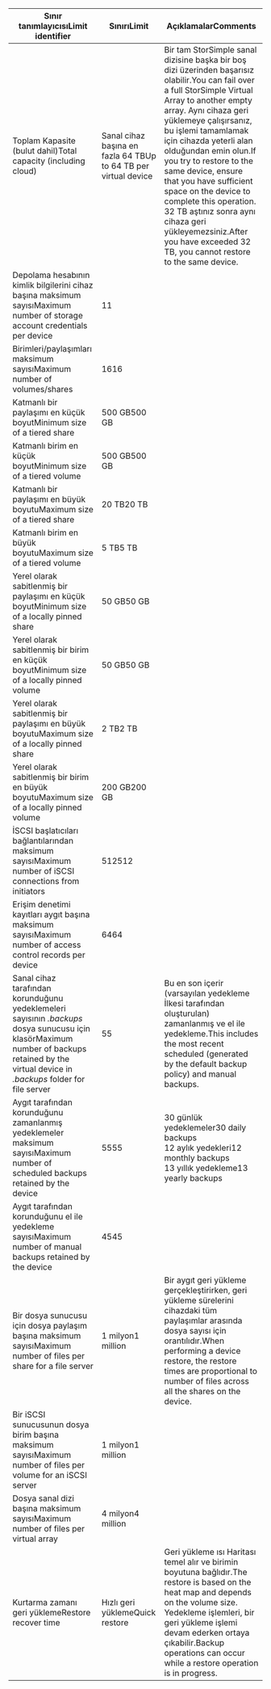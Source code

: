 

| <span data-ttu-id="37355-101">**Sınır tanımlayıcısı**</span><span class="sxs-lookup"><span data-stu-id="37355-101">**Limit identifier**</span></span> | <span data-ttu-id="37355-102">**Sınırı**</span><span class="sxs-lookup"><span data-stu-id="37355-102">**Limit**</span></span> | <span data-ttu-id="37355-103">**Açıklamalar**</span><span class="sxs-lookup"><span data-stu-id="37355-103">**Comments**</span></span> |
| --- | --- | --- |
| <span data-ttu-id="37355-104">Toplam Kapasite (bulut dahil)</span><span class="sxs-lookup"><span data-stu-id="37355-104">Total capacity (including cloud)</span></span> |<span data-ttu-id="37355-105">Sanal cihaz başına en fazla 64 TB</span><span class="sxs-lookup"><span data-stu-id="37355-105">Up to 64 TB per virtual device</span></span> |<span data-ttu-id="37355-106">Bir tam StorSimple sanal dizisine başka bir boş dizi üzerinden başarısız olabilir.</span><span class="sxs-lookup"><span data-stu-id="37355-106">You can fail over a full StorSimple Virtual Array to another empty array.</span></span> <span data-ttu-id="37355-107">Aynı cihaza geri yüklemeye çalışırsanız, bu işlemi tamamlamak için cihazda yeterli alan olduğundan emin olun.</span><span class="sxs-lookup"><span data-stu-id="37355-107">If you try to restore to the same device, ensure that you have sufficient space on the device to complete this operation.</span></span> <span data-ttu-id="37355-108">32 TB aştınız sonra aynı cihaza geri yükleyemezsiniz.</span><span class="sxs-lookup"><span data-stu-id="37355-108">After you have exceeded 32 TB, you cannot restore to the same device.</span></span> |
| <span data-ttu-id="37355-109">Depolama hesabının kimlik bilgilerini cihaz başına maksimum sayısı</span><span class="sxs-lookup"><span data-stu-id="37355-109">Maximum number of storage account credentials per device</span></span> |<span data-ttu-id="37355-110">1</span><span class="sxs-lookup"><span data-stu-id="37355-110">1</span></span> | |
| <span data-ttu-id="37355-111">Birimleri/paylaşımları maksimum sayısı</span><span class="sxs-lookup"><span data-stu-id="37355-111">Maximum number of volumes/shares</span></span> |<span data-ttu-id="37355-112">16</span><span class="sxs-lookup"><span data-stu-id="37355-112">16</span></span> | |
| <span data-ttu-id="37355-113">Katmanlı bir paylaşımı en küçük boyut</span><span class="sxs-lookup"><span data-stu-id="37355-113">Minimum size of a tiered share</span></span> |<span data-ttu-id="37355-114">500 GB</span><span class="sxs-lookup"><span data-stu-id="37355-114">500 GB</span></span> | |
| <span data-ttu-id="37355-115">Katmanlı birim en küçük boyut</span><span class="sxs-lookup"><span data-stu-id="37355-115">Minimum size of a tiered volume</span></span> |<span data-ttu-id="37355-116">500 GB</span><span class="sxs-lookup"><span data-stu-id="37355-116">500 GB</span></span> | |
| <span data-ttu-id="37355-117">Katmanlı bir paylaşımı en büyük boyutu</span><span class="sxs-lookup"><span data-stu-id="37355-117">Maximum size of a tiered share</span></span> |<span data-ttu-id="37355-118">20 TB</span><span class="sxs-lookup"><span data-stu-id="37355-118">20 TB</span></span> | |
| <span data-ttu-id="37355-119">Katmanlı birim en büyük boyutu</span><span class="sxs-lookup"><span data-stu-id="37355-119">Maximum size of a tiered volume</span></span> |<span data-ttu-id="37355-120">5 TB</span><span class="sxs-lookup"><span data-stu-id="37355-120">5 TB</span></span> | |
| <span data-ttu-id="37355-121">Yerel olarak sabitlenmiş bir paylaşımı en küçük boyut</span><span class="sxs-lookup"><span data-stu-id="37355-121">Minimum size of a locally pinned share</span></span> |<span data-ttu-id="37355-122">50 GB</span><span class="sxs-lookup"><span data-stu-id="37355-122">50 GB</span></span> | |
| <span data-ttu-id="37355-123">Yerel olarak sabitlenmiş bir birim en küçük boyut</span><span class="sxs-lookup"><span data-stu-id="37355-123">Minimum size of a locally pinned volume</span></span> |<span data-ttu-id="37355-124">50 GB</span><span class="sxs-lookup"><span data-stu-id="37355-124">50 GB</span></span> | |
| <span data-ttu-id="37355-125">Yerel olarak sabitlenmiş bir paylaşımı en büyük boyutu</span><span class="sxs-lookup"><span data-stu-id="37355-125">Maximum size of a locally pinned share</span></span> |<span data-ttu-id="37355-126">2 TB</span><span class="sxs-lookup"><span data-stu-id="37355-126">2 TB</span></span> | |
| <span data-ttu-id="37355-127">Yerel olarak sabitlenmiş bir birim en büyük boyutu</span><span class="sxs-lookup"><span data-stu-id="37355-127">Maximum size of a locally pinned volume</span></span> |<span data-ttu-id="37355-128">200 GB</span><span class="sxs-lookup"><span data-stu-id="37355-128">200 GB</span></span> | |
| <span data-ttu-id="37355-129">İSCSI başlatıcıları bağlantılarından maksimum sayısı</span><span class="sxs-lookup"><span data-stu-id="37355-129">Maximum number of iSCSI connections from initiators</span></span> |<span data-ttu-id="37355-130">512</span><span class="sxs-lookup"><span data-stu-id="37355-130">512</span></span> | |
| <span data-ttu-id="37355-131">Erişim denetimi kayıtları aygıt başına maksimum sayısı</span><span class="sxs-lookup"><span data-stu-id="37355-131">Maximum number of access control records per device</span></span> |<span data-ttu-id="37355-132">64</span><span class="sxs-lookup"><span data-stu-id="37355-132">64</span></span> | |
| <span data-ttu-id="37355-133">Sanal cihaz tarafından korunduğunu yedeklemeleri sayısının *.backups* dosya sunucusu için klasör</span><span class="sxs-lookup"><span data-stu-id="37355-133">Maximum number of backups retained by the virtual device in *.backups* folder for file server</span></span> |<span data-ttu-id="37355-134">5</span><span class="sxs-lookup"><span data-stu-id="37355-134">5</span></span> |<span data-ttu-id="37355-135">Bu en son içerir (varsayılan yedekleme İlkesi tarafından oluşturulan) zamanlanmış ve el ile yedekleme.</span><span class="sxs-lookup"><span data-stu-id="37355-135">This includes the most recent scheduled (generated by the default backup policy) and manual backups.</span></span> |
| <span data-ttu-id="37355-136">Aygıt tarafından korunduğunu zamanlanmış yedeklemeler maksimum sayısı</span><span class="sxs-lookup"><span data-stu-id="37355-136">Maximum number of scheduled backups retained by the device</span></span> |<span data-ttu-id="37355-137">55</span><span class="sxs-lookup"><span data-stu-id="37355-137">55</span></span> |<span data-ttu-id="37355-138">30 günlük yedeklemeler</span><span class="sxs-lookup"><span data-stu-id="37355-138">30 daily backups</span></span><br><span data-ttu-id="37355-139">12 aylık yedekleri</span><span class="sxs-lookup"><span data-stu-id="37355-139">12 monthly backups</span></span><br><span data-ttu-id="37355-140">13 yıllık yedekleme</span><span class="sxs-lookup"><span data-stu-id="37355-140">13 yearly backups</span></span> |
| <span data-ttu-id="37355-141">Aygıt tarafından korunduğunu el ile yedekleme sayısı</span><span class="sxs-lookup"><span data-stu-id="37355-141">Maximum number of manual backups retained by the device</span></span> |<span data-ttu-id="37355-142">45</span><span class="sxs-lookup"><span data-stu-id="37355-142">45</span></span> | |
| <span data-ttu-id="37355-143">Bir dosya sunucusu için dosya paylaşım başına maksimum sayısı</span><span class="sxs-lookup"><span data-stu-id="37355-143">Maximum number of files per share for a file server</span></span> |<span data-ttu-id="37355-144">1 milyon</span><span class="sxs-lookup"><span data-stu-id="37355-144">1 million</span></span> |<span data-ttu-id="37355-145">Bir aygıt geri yükleme gerçekleştirirken, geri yükleme sürelerini cihazdaki tüm paylaşımlar arasında dosya sayısı için orantılıdır.</span><span class="sxs-lookup"><span data-stu-id="37355-145">When performing a device restore, the restore times are proportional to number of files across all the shares on the device.</span></span> |
| <span data-ttu-id="37355-146">Bir iSCSI sunucusunun dosya birim başına maksimum sayısı</span><span class="sxs-lookup"><span data-stu-id="37355-146">Maximum number of files per volume for an iSCSI server</span></span> |<span data-ttu-id="37355-147">1 milyon</span><span class="sxs-lookup"><span data-stu-id="37355-147">1 million</span></span> | |
| <span data-ttu-id="37355-148">Dosya sanal dizi başına maksimum sayısı</span><span class="sxs-lookup"><span data-stu-id="37355-148">Maximum number of files per virtual array</span></span> |<span data-ttu-id="37355-149">4 milyon</span><span class="sxs-lookup"><span data-stu-id="37355-149">4 million</span></span> | |
| <span data-ttu-id="37355-150">Kurtarma zamanı geri yükleme</span><span class="sxs-lookup"><span data-stu-id="37355-150">Restore recover time</span></span> |<span data-ttu-id="37355-151">Hızlı geri yükleme</span><span class="sxs-lookup"><span data-stu-id="37355-151">Quick restore</span></span> |<span data-ttu-id="37355-152">Geri yükleme ısı Haritası temel alır ve birimin boyutuna bağlıdır.</span><span class="sxs-lookup"><span data-stu-id="37355-152">The restore is based on the heat map and depends on the volume size.</span></span><br><span data-ttu-id="37355-153">Yedekleme işlemleri, bir geri yükleme işlemi devam ederken ortaya çıkabilir.</span><span class="sxs-lookup"><span data-stu-id="37355-153">Backup operations can occur while a restore operation is in progress.</span></span> |


